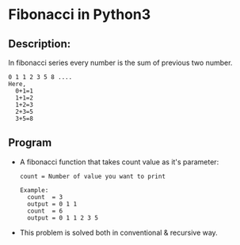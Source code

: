 # Fibonacci in Python3 #

## Description: ##

In fibonacci series every number is the sum of previous two number.

  ``` 
  0 1 1 2 3 5 8 ....
  Here,
    0+1=1
    1+1=2
    1+2=3
    2+3=5
    3+5=8
  ```
## Program ##

* A fibonacci function that takes count value as it's parameter:

  ``` count = Number of value you want to print ```
  
  ``` 
  Example:
    count  = 3
    output = 0 1 1
    count  = 6
    output = 0 1 1 2 3 5
  ```
 * This problem is solved both in conventional & recursive way.
